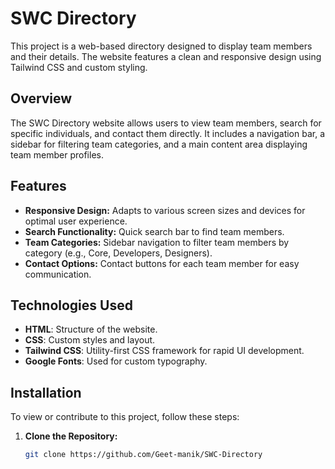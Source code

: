 # SWC Directory

This project is a web-based directory designed to display team members and their details. The website features a clean and responsive design using Tailwind CSS and custom styling.

## Overview

The SWC Directory website allows users to view team members, search for specific individuals, and contact them directly. It includes a navigation bar, a sidebar for filtering team categories, and a main content area displaying team member profiles.

## Features

- **Responsive Design:** Adapts to various screen sizes and devices for optimal user experience.
- **Search Functionality:** Quick search bar to find team members.
- **Team Categories:** Sidebar navigation to filter team members by category (e.g., Core, Developers, Designers).
- **Contact Options:** Contact buttons for each team member for easy communication.

## Technologies Used

- **HTML**: Structure of the website.
- **CSS**: Custom styles and layout.
- **Tailwind CSS**: Utility-first CSS framework for rapid UI development.
- **Google Fonts**: Used for custom typography.

## Installation

To view or contribute to this project, follow these steps:

1. **Clone the Repository:**
   ```bash
   git clone https://github.com/Geet-manik/SWC-Directory
